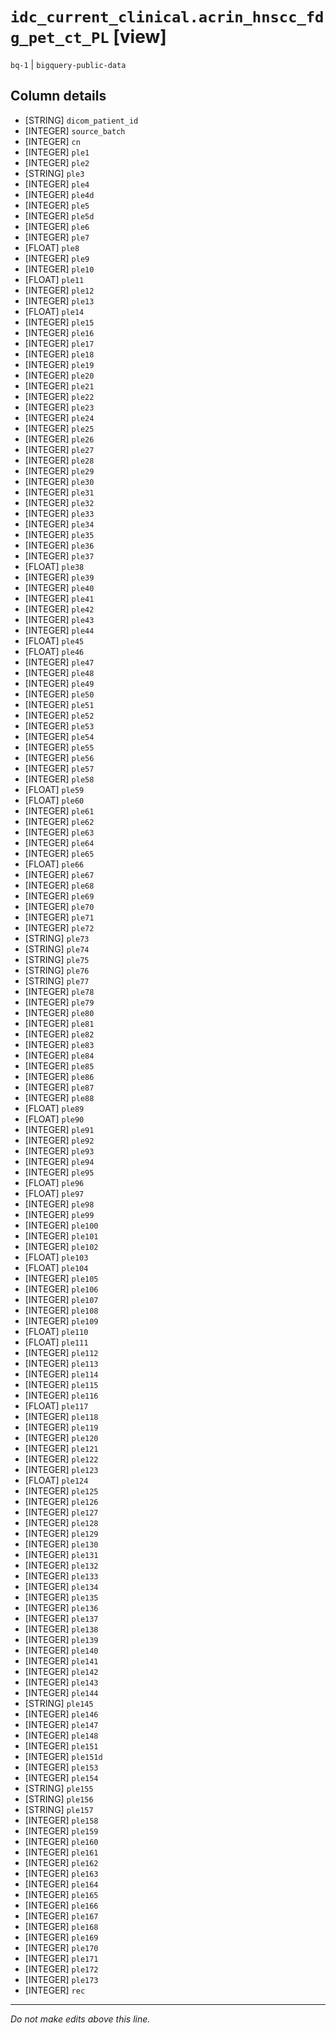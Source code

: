 # `idc_current_clinical.acrin_hnscc_fdg_pet_ct_PL` [view]
`bq-1` | `bigquery-public-data`

## Column details
* [STRING]    `dicom_patient_id`
* [INTEGER]   `source_batch`
* [INTEGER]   `cn`
* [INTEGER]   `ple1`
* [INTEGER]   `ple2`
* [STRING]    `ple3`
* [INTEGER]   `ple4`
* [INTEGER]   `ple4d`
* [INTEGER]   `ple5`
* [INTEGER]   `ple5d`
* [INTEGER]   `ple6`
* [INTEGER]   `ple7`
* [FLOAT]     `ple8`
* [INTEGER]   `ple9`
* [INTEGER]   `ple10`
* [FLOAT]     `ple11`
* [INTEGER]   `ple12`
* [INTEGER]   `ple13`
* [FLOAT]     `ple14`
* [INTEGER]   `ple15`
* [INTEGER]   `ple16`
* [INTEGER]   `ple17`
* [INTEGER]   `ple18`
* [INTEGER]   `ple19`
* [INTEGER]   `ple20`
* [INTEGER]   `ple21`
* [INTEGER]   `ple22`
* [INTEGER]   `ple23`
* [INTEGER]   `ple24`
* [INTEGER]   `ple25`
* [INTEGER]   `ple26`
* [INTEGER]   `ple27`
* [INTEGER]   `ple28`
* [INTEGER]   `ple29`
* [INTEGER]   `ple30`
* [INTEGER]   `ple31`
* [INTEGER]   `ple32`
* [INTEGER]   `ple33`
* [INTEGER]   `ple34`
* [INTEGER]   `ple35`
* [INTEGER]   `ple36`
* [INTEGER]   `ple37`
* [FLOAT]     `ple38`
* [INTEGER]   `ple39`
* [INTEGER]   `ple40`
* [INTEGER]   `ple41`
* [INTEGER]   `ple42`
* [INTEGER]   `ple43`
* [INTEGER]   `ple44`
* [FLOAT]     `ple45`
* [FLOAT]     `ple46`
* [INTEGER]   `ple47`
* [INTEGER]   `ple48`
* [INTEGER]   `ple49`
* [INTEGER]   `ple50`
* [INTEGER]   `ple51`
* [INTEGER]   `ple52`
* [INTEGER]   `ple53`
* [INTEGER]   `ple54`
* [INTEGER]   `ple55`
* [INTEGER]   `ple56`
* [INTEGER]   `ple57`
* [INTEGER]   `ple58`
* [FLOAT]     `ple59`
* [FLOAT]     `ple60`
* [INTEGER]   `ple61`
* [INTEGER]   `ple62`
* [INTEGER]   `ple63`
* [INTEGER]   `ple64`
* [INTEGER]   `ple65`
* [FLOAT]     `ple66`
* [INTEGER]   `ple67`
* [INTEGER]   `ple68`
* [INTEGER]   `ple69`
* [INTEGER]   `ple70`
* [INTEGER]   `ple71`
* [INTEGER]   `ple72`
* [STRING]    `ple73`
* [STRING]    `ple74`
* [STRING]    `ple75`
* [STRING]    `ple76`
* [STRING]    `ple77`
* [INTEGER]   `ple78`
* [INTEGER]   `ple79`
* [INTEGER]   `ple80`
* [INTEGER]   `ple81`
* [INTEGER]   `ple82`
* [INTEGER]   `ple83`
* [INTEGER]   `ple84`
* [INTEGER]   `ple85`
* [INTEGER]   `ple86`
* [INTEGER]   `ple87`
* [INTEGER]   `ple88`
* [FLOAT]     `ple89`
* [FLOAT]     `ple90`
* [INTEGER]   `ple91`
* [INTEGER]   `ple92`
* [INTEGER]   `ple93`
* [INTEGER]   `ple94`
* [INTEGER]   `ple95`
* [FLOAT]     `ple96`
* [FLOAT]     `ple97`
* [INTEGER]   `ple98`
* [INTEGER]   `ple99`
* [INTEGER]   `ple100`
* [INTEGER]   `ple101`
* [INTEGER]   `ple102`
* [FLOAT]     `ple103`
* [FLOAT]     `ple104`
* [INTEGER]   `ple105`
* [INTEGER]   `ple106`
* [INTEGER]   `ple107`
* [INTEGER]   `ple108`
* [INTEGER]   `ple109`
* [FLOAT]     `ple110`
* [FLOAT]     `ple111`
* [INTEGER]   `ple112`
* [INTEGER]   `ple113`
* [INTEGER]   `ple114`
* [INTEGER]   `ple115`
* [INTEGER]   `ple116`
* [FLOAT]     `ple117`
* [INTEGER]   `ple118`
* [INTEGER]   `ple119`
* [INTEGER]   `ple120`
* [INTEGER]   `ple121`
* [INTEGER]   `ple122`
* [INTEGER]   `ple123`
* [FLOAT]     `ple124`
* [INTEGER]   `ple125`
* [INTEGER]   `ple126`
* [INTEGER]   `ple127`
* [INTEGER]   `ple128`
* [INTEGER]   `ple129`
* [INTEGER]   `ple130`
* [INTEGER]   `ple131`
* [INTEGER]   `ple132`
* [INTEGER]   `ple133`
* [INTEGER]   `ple134`
* [INTEGER]   `ple135`
* [INTEGER]   `ple136`
* [INTEGER]   `ple137`
* [INTEGER]   `ple138`
* [INTEGER]   `ple139`
* [INTEGER]   `ple140`
* [INTEGER]   `ple141`
* [INTEGER]   `ple142`
* [INTEGER]   `ple143`
* [INTEGER]   `ple144`
* [STRING]    `ple145`
* [INTEGER]   `ple146`
* [INTEGER]   `ple147`
* [INTEGER]   `ple148`
* [INTEGER]   `ple151`
* [INTEGER]   `ple151d`
* [INTEGER]   `ple153`
* [INTEGER]   `ple154`
* [STRING]    `ple155`
* [STRING]    `ple156`
* [STRING]    `ple157`
* [INTEGER]   `ple158`
* [INTEGER]   `ple159`
* [INTEGER]   `ple160`
* [INTEGER]   `ple161`
* [INTEGER]   `ple162`
* [INTEGER]   `ple163`
* [INTEGER]   `ple164`
* [INTEGER]   `ple165`
* [INTEGER]   `ple166`
* [INTEGER]   `ple167`
* [INTEGER]   `ple168`
* [INTEGER]   `ple169`
* [INTEGER]   `ple170`
* [INTEGER]   `ple171`
* [INTEGER]   `ple172`
* [INTEGER]   `ple173`
* [INTEGER]   `rec`

-------------------------------------------------------------------------------
*Do not make edits above this line.*
